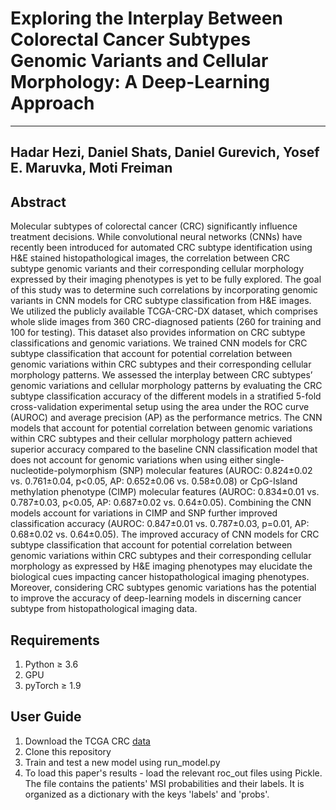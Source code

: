 # Exploring the Interplay Between Colorectal Cancer Subtypes Genomic Variants and Cellular Morphology: A Deep-Learning Approach
---
Hadar Hezi,
Daniel Shats,
Daniel Gurevich,
Yosef E. Maruvka,
Moti Freiman
---
## Abstract
Molecular subtypes of colorectal cancer (CRC) significantly influence treatment
decisions. While convolutional neural networks (CNNs) have recently been introduced
for automated CRC subtype identification using H&E stained histopathological images,
the correlation between CRC subtype genomic variants and their corresponding cellular
morphology expressed by their imaging phenotypes is yet to be fully explored. The goal
of this study was to determine such correlations by incorporating genomic variants in
CNN models for CRC subtype classification from H&E images. We utilized the publicly
available TCGA-CRC-DX dataset, which comprises whole slide images from 360
CRC-diagnosed patients (260 for training and 100 for testing). This dataset also
provides information on CRC subtype classifications and genomic variations. We
trained CNN models for CRC subtype classification that account for potential
correlation between genomic variations within CRC subtypes and their corresponding
cellular morphology patterns. We assessed the interplay between CRC subtypes’
genomic variations and cellular morphology patterns by evaluating the CRC subtype
classification accuracy of the different models in a stratified 5-fold cross-validation
experimental setup using the area under the ROC curve (AUROC) and average
precision (AP) as the performance metrics. The CNN models that account for potential
correlation between genomic variations within CRC subtypes and their cellular
morphology pattern achieved superior accuracy compared to the baseline CNN
classification model that does not account for genomic variations when using either
single-nucleotide-polymorphism (SNP) molecular features (AUROC: 0.824±0.02 vs.
0.761±0.04, p<0.05, AP: 0.652±0.06 vs. 0.58±0.08) or CpG-Island methylation
phenotype (CIMP) molecular features (AUROC: 0.834±0.01 vs. 0.787±0.03, p<0.05,
AP: 0.687±0.02 vs. 0.64±0.05). Combining the CNN models account for variations in
CIMP and SNP further improved classification accuracy (AUROC: 0.847±0.01 vs.
0.787±0.03, p=0.01, AP: 0.68±0.02 vs. 0.64±0.05). The improved accuracy of CNN
models for CRC subtype classification that account for potential correlation between
genomic variations within CRC subtypes and their corresponding cellular morphology
as expressed by H&E imaging phenotypes may elucidate the biological cues impacting
cancer histopathological imaging phenotypes. Moreover, considering CRC subtypes
genomic variations has the potential to improve the accuracy of deep-learning models in
discerning cancer subtype from histopathological imaging data.

## Requirements
1. Python $\geq$ 3.6
2. GPU
3. pyTorch $\geq$ 1.9
   
## User Guide
1. Download the TCGA CRC [data](https://doi.org/10.5281/zenodo.3832231)
2. Clone this repository
3. Train and test a new model using run_model.py
4. To load this paper's results - load the relevant roc_out files using Pickle. The file contains the patients' MSI probabilities and their labels. It is organized as a dictionary with the keys 'labels' and 'probs'. 
